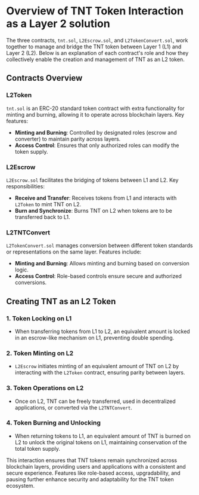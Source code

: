 # Overview of TNT Token Interaction as a Layer 2 solution

The three contracts, `tnt.sol`, `L2Escrow.sol`, and `L2TokenConvert.sol`, work together to manage and bridge the TNT token between Layer 1 (L1) and Layer 2 (L2). Below is an explanation of each contract's role and how they collectively enable the creation and management of TNT as an L2 token.

## Contracts Overview

### L2Token
`tnt.sol` is an ERC-20 standard token contract with extra functionality for minting and burning, allowing it to operate across blockchain layers. Key features:
- **Minting and Burning**: Controlled by designated roles (escrow and converter) to maintain parity across layers.
- **Access Control**: Ensures that only authorized roles can modify the token supply.

### L2Escrow
`L2Escrow.sol` facilitates the bridging of tokens between L1 and L2. Key responsibilities:
- **Receive and Transfer**: Receives tokens from L1 and interacts with `L2Token` to mint TNT on L2.
- **Burn and Synchronize**: Burns TNT on L2 when tokens are to be transferred back to L1.

### L2TNTConvert
`L2TokenConvert.sol` manages conversion between different token standards or representations on the same layer. Features include:
- **Minting and Burning**: Allows minting and burning based on conversion logic.
- **Access Control**: Role-based controls ensure secure and authorized conversions.

## Creating TNT as an L2 Token

### 1. Token Locking on L1
- When transferring tokens from L1 to L2, an equivalent amount is locked in an escrow-like mechanism on L1, preventing double spending.

### 2. Token Minting on L2
- `L2Escrow` initiates minting of an equivalent amount of TNT on L2 by interacting with the `L2Token` contract, ensuring parity between layers.

### 3. Token Operations on L2
- Once on L2, TNT can be freely transferred, used in decentralized applications, or converted via the `L2TNTConvert`.

### 4. Token Burning and Unlocking
- When returning tokens to L1, an equivalent amount of TNT is burned on L2 to unlock the original tokens on L1, maintaining conservation of the total token supply.

This interaction ensures that TNT tokens remain synchronized across blockchain layers, providing users and applications with a consistent and secure experience. Features like role-based access, upgradability, and pausing further enhance security and adaptability for the TNT token ecosystem.
